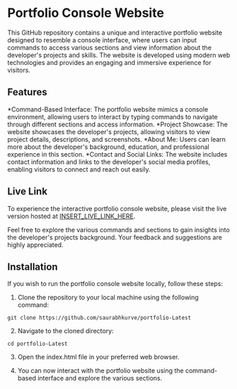 # Portfolio Console Website

This GitHub repository contains a unique and interactive portfolio website designed to resemble a console interface, where users can input commands to access various sections and view information about the developer's projects and skills. The website is developed using modern web technologies and provides an engaging and immersive experience for visitors.

## Features
*Command-Based Interface: The portfolio website mimics a console environment, allowing users to interact by typing commands to navigate through different sections and access information.
*Project Showcase: The website showcases the developer's projects, allowing visitors to view project details, descriptions, and screenshots.
*About Me: Users can learn more about the developer's background, education, and professional experience in this section.
*Contact and Social Links: The website includes contact information and links to the developer's social media profiles, enabling visitors to connect and reach out easily.

## Live Link
To experience the interactive portfolio console website, please visit the live version hosted at [INSERT_LIVE_LINK_HERE](https://saurabhkurve.github.io/portfolio-Latest). 

Feel free to explore the various commands and sections to gain insights into the developer's projects background. Your feedback and suggestions are highly appreciated.

## Installation
If you wish to run the portfolio console website locally, follow these steps:

1. Clone the repository to your local machine using the following command:
```
git clone https://github.com/saurabhkurve/portfolio-Latest
```

2. Navigate to the cloned directory:
```
cd portfolio-Latest
```

3. Open the index.html file in your preferred web browser.

4. You can now interact with the portfolio website using the command-based interface and explore the various sections.

